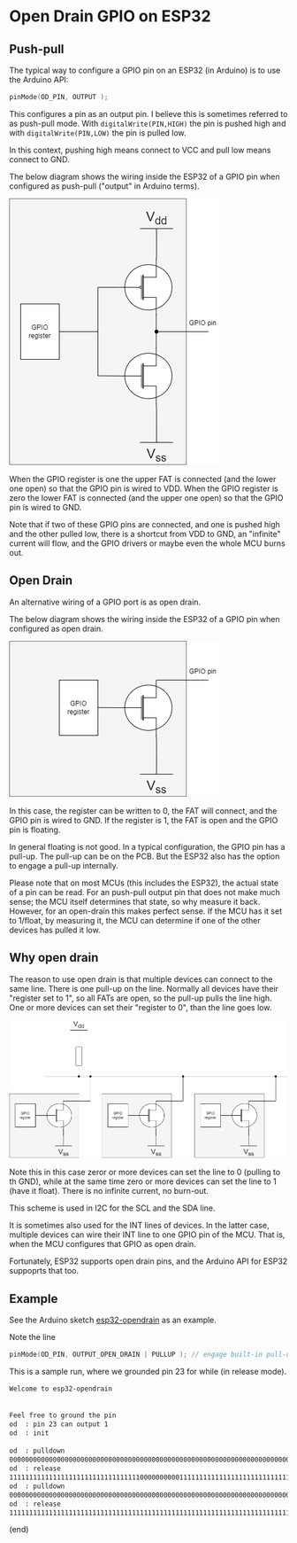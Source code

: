 # Open Drain GPIO on ESP32


## Push-pull

The typical way to configure a GPIO pin on an ESP32 (in Arduino)
is to use the Arduino API:

```C
pinMode(OD_PIN, OUTPUT ); 
```

This configures a pin as an output pin.
I believe this is sometimes referred to as push-pull mode.
With `digitalWrite(PIN,HIGH)` the pin is pushed high and with `digitalWrite(PIN,LOW)`
the pin is pulled low.

In this context, pushing high means connect to VCC and pull low means connect to GND.

The below diagram shows the wiring inside the ESP32 of a GPIO pin when configured as push-pull ("output" in Arduino terms).

![Push pull schematics](pushpull.drawio.png)

When the GPIO register is one the upper FAT is connected (and the lower one open) so that the GPIO pin is wired to VDD.
When the GPIO register is zero the lower FAT is connected (and the upper one open) so that the GPIO pin is wired to GND.

Note that if two of these GPIO pins are connected, and one is pushed high and the other pulled low,
there is a shortcut from VDD to GND, an "infinite" current will flow, and the GPIO drivers or maybe even the whole
MCU burns out.


## Open Drain

An alternative wiring of a GPIO port is as open drain.

The below diagram shows the wiring inside the ESP32 of a GPIO pin when configured as open drain.

![Open drain schematics](opendrain.drawio.png)

In this case, the register can be written to 0, the FAT will connect, and the GPIO pin is wired to GND.
If the register is 1, the FAT is open and the GPIO pin is floating.

In general floating is not good. 
In a typical configuration, the GPIO pin has a pull-up.
The pull-up can be on the PCB.
But the ESP32 also has the option to engage a pull-up internally.

Please note that on most MCUs (this includes the ESP32),
the actual state of a pin can be read.
For an push-pull output pin that does not make much sense; the MCU itself
determines that state, so why measure it back.
However, for an open-drain this makes perfect sense.
If the MCU has it set to 1/float, by measuring it, the MCU can determine
if one of the other devices has pulled it low. 


## Why open drain

The reason to use open drain is that multiple devices can connect to the same line.
There is one pull-up on the line.
Normally all devices have their "register set to 1", so all FATs are open, so the pull-up pulls the line high.
One or more devices can set their "register to 0", than the line goes low.

![Open drain bus](opendrainbus.drawio.png)

Note this in this case zeror or more devices can set the line to 0 (pulling to th GND), 
while at the same time zero or more devices can set the line to 1 (have it float).
There is no infinite current, no burn-out.

This scheme is used in I2C for the SCL and the SDA line.

It is sometimes also used for the INT lines of devices.
In the latter case, multiple devices can wire their INT line to one GPIO pin of the MCU.
That is, when the MCU configures that GPIO as open drain.

Fortunately, ESP32 supports open drain pins, and the Arduino API for ESP32 suppoprts that too.


## Example

See the Arduino sketch [esp32-opendrain](esp32-opendrain.ino) as an example.

Note the line

```C
pinMode(OD_PIN, OUTPUT_OPEN_DRAIN | PULLUP ); // engage built-in pull-up
```

This is a sample run, where we grounded pin 23 for while (in release mode).


```text
Welcome to esp32-opendrain


Feel free to ground the pin
od  : pin 23 can output 1
od  : init

od  : pulldown
00000000000000000000000000000000000000000000000000000000000000000000000000000000000000000000000000000000000000000000000000000000000000000000000000000000000000000000000000000000000000000000000000000000
od  : release
11111111111111111111111111111111100000000001111111111111111111111111111111111111111111111111111111111111111111111111111111111111111111111111111111111111111111111111111111111111111111111111111111111111
od  : pulldown
00000000000000000000000000000000000000000000000000000000000000000000000000000000000000000000000000000000000000000000000000000000000000000000000000000000000000000000000000000000000000000000000000000000
od  : release
11111111111111111111111111111111111111111111111111111111111111111111111111111111111111111111111111111111111111111111111111111111111111111111111111111111111111111111111111111111111111111111111111111111
```
(end)

